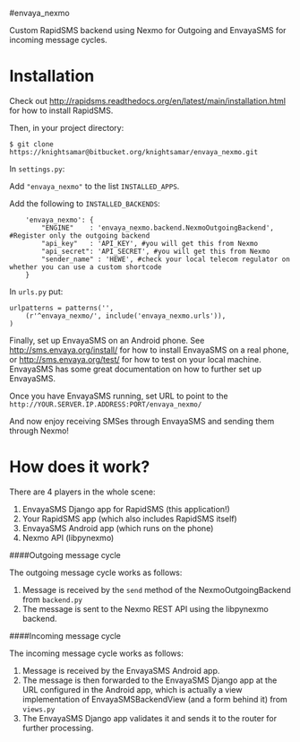 #envaya_nexmo

Custom RapidSMS backend using Nexmo for Outgoing and EnvayaSMS for incoming message cycles.

Installation
============

Check out http://rapidsms.readthedocs.org/en/latest/main/installation.html for how to install RapidSMS.

Then, in your project directory:

```
$ git clone https://knightsamar@bitbucket.org/knightsamar/envaya_nexmo.git
```
In `settings.py`:

Add `"envaya_nexmo"` to the list `INSTALLED_APPS`.

Add the following to `INSTALLED_BACKENDS`:

```
    'envaya_nexmo': {
        "ENGINE"    : 'envaya_nexmo.backend.NexmoOutgoingBackend', #Register only the outgoing backend
        "api_key"   : 'API_KEY', #you will get this from Nexmo
        "api_secret": 'API_SECRET', #you will get this from Nexmo
        "sender_name" : 'HEWE', #check your local telecom regulator on whether you can use a custom shortcode
    }
```

In `urls.py` put:
```
urlpatterns = patterns('',
    (r'^envaya_nexmo/', include('envaya_nexmo.urls')),
)
```

Finally, set up EnvayaSMS on an Android phone. See http://sms.envaya.org/install/ for how to install EnvayaSMS on a real phone, or http://sms.envaya.org/test/ for how to test on your local machine. EnvayaSMS has some great documentation on how to further set up EnvayaSMS.

Once you have EnvayaSMS running, set URL to point to the `http://YOUR.SERVER.IP.ADDRESS:PORT/envaya_nexmo/`

And now enjoy receiving SMSes through EnvayaSMS and sending them through Nexmo!

How does it work?
=================

There are 4 players in the whole scene:

1. EnvayaSMS Django app for RapidSMS (this application!)
1. Your RapidSMS app (which also includes RapidSMS itself)
1. EnvayaSMS Android app (which runs on the phone)
1. Nexmo API (libpynexmo)

####Outgoing message cycle

The outgoing message cycle works as follows:

1. Message is received by the `send` method of the NexmoOutgoingBackend from `backend.py`
1. The message is sent to the Nexmo REST API using the libpynexmo backend.

####Incoming message cycle

The incoming message cycle works as follows:

1. Message is received by the EnvayaSMS Android app.
1. The message is then forwarded to the EnvayaSMS Django app at the URL configured in the Android app, which is actually a view implementation of EnvayaSMSBackendView (and a form behind it) from `views.py`
1. The EnvayaSMS Django app validates it and sends it to the router for further processing.
